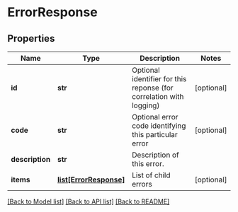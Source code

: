# ErrorResponse

## Properties
Name | Type | Description | Notes
------------ | ------------- | ------------- | -------------
**id** | **str** | Optional identifier for this reponse (for correlation with logging) | [optional] 
**code** | **str** | Optional error code identifying this particular error | [optional] 
**description** | **str** | Description of this error. | 
**items** | [**list[ErrorResponse]**](ErrorResponse.md) | List of child errors | [optional] 

[[Back to Model list]](../README.md#documentation-for-models) [[Back to API list]](../README.md#documentation-for-api-endpoints) [[Back to README]](../README.md)


